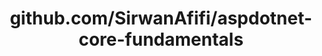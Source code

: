 ---
layout: post
title: github.com/SirwanAfifi/aspdotnet-core-fundamentals
categories: link
tags: [انگلیسی, برنامه‌نویسی]
---
